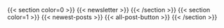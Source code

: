 ---
---
{{< section color=0 >}}
    {{< newsletter >}}
{{< /section >}}
{{< section color=1 >}}
    {{< newest-posts >}}
    {{< all-post-button >}}
{{< /section >}}
